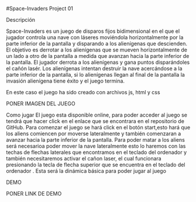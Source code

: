 #Space-Invaders Project 01

Descripción

Space-Invaders es un juego de disparos fijos bidimensional en el que el jugador controla una nave con láseres moviéndola horizontalmente por la parte inferior de la pantalla y disparando a los alienígenas que descienden. El objetivo es derrotar a los alienígenas que se mueven horizontalmente de un lado a otro de la pantalla a medida que avanzan hacia la parte inferior de la pantalla. El jugador derrota a los alienígenas y gana puntos disparándoles el cañón lasér. Los alienígenas intentan destruir la nave acercándose a la parte inferior de la pantalla, si lo alienígenas llegan al final de la pantalla la invasión alienígena tiene éxito y el juego termina.

En este caso el juego ha sido creado con archivos js, html y css

PONER IMAGEN DEL JUEGO

Como jugar 
El juego esta disponible online, para poder acceder al juego se tendrá que hacer click en el enlace que se encontrara en el repositorio de  GitHub.
Para comenzar  el juego se hará click en el botón start,esto hará que los aliens comiencen por moverse lateralmente y también comenzaran a avanzar hacia la parte inferior de la pantalla.
Para poder matar a los aliens será necesarioa poder mover la nave lateralmente esto lo haremos con las techas de flechas laterales que encontramos en el teclado del ordenador  y también necesitaremos activar el cañon laser, el cual funcionara presionando la tecla de flecha superior que se encuentra en el teclado del ordenador .
Esta será la dinámica básica para poder jugar al juego 

DEMO 

PONER LINK DE DEMO

